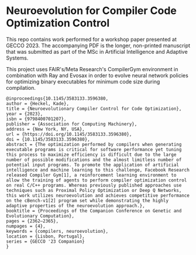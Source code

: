 # Neuroevolution for Compiler Code Optimization Control

This repo contains work performed for a workshop paper presented at GECCO 2023. 
The accompanying PDF is the longer, non-printed manuscript that was submitted as part of the MSc in Artificial Intelligence and Adaptive Systems.

This project uses FAIR's/Meta Research's CompilerGym environment in combination with Ray and Evosax in order to evolve neural network policies for optimizing binary executables for minimum code size during compilation.

```
@inproceedings{10.1145/3583133.3596380,
author = {Heckel, Kade},
title = {Neuroevolutionary Compiler Control for Code Optimization},
year = {2023},
isbn = {9798400701207},
publisher = {Association for Computing Machinery},
address = {New York, NY, USA},
url = {https://doi.org/10.1145/3583133.3596380},
doi = {10.1145/3583133.3596380},
abstract = {The optimization performed by compilers when generating executable programs is critical for software performance yet tuning this process to maximize efficiency is difficult due to the large number of possible modifications and the almost limitless number of potential input programs. To promote the application of artificial intelligence and machine learning to this challenge, Facebook Research released Compiler Gym[1], a reinforcement learning environment to allow the training of agents to perform compiler optimization control on real C/C++ programs. Whereas previously published approaches use techniques such as Proximal Policy Optimization or Deep Q Networks, this work utilizes neuroevolution and achieves competitive performance on the cBench-v1[2] program set while demonstrating the highly adaptive properties of the neuroevolution approach.},
booktitle = {Proceedings of the Companion Conference on Genetic and Evolutionary Computation},
pages = {2362–2365},
numpages = {4},
keywords = {compilers, neuroevolution},
location = {Lisbon, Portugal},
series = {GECCO '23 Companion}
}
```
